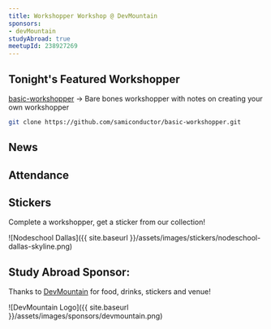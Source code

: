 ```yaml
---
title: Workshopper Workshop @ DevMountain
sponsors:
- devMountain
studyAbroad: true
meetupId: 238927269
---
```


## Tonight's Featured Workshopper

[basic-workshopper](https://github.com/samiconductor/basic-workshopper) → Bare bones workshopper with notes on creating your own workshopper


```bash
git clone https://github.com/samiconductor/basic-workshopper.git
```

## News

## Attendance

## Stickers

Complete a workshopper, get a sticker from our collection!

![Nodeschool Dallas]({{ site.baseurl }}/assets/images/stickers/nodeschool-dallas-skyline.png)

## Study Abroad Sponsor:

Thanks to [DevMountain](https://devmounta.in/dallas) for food, drinks, stickers and venue!

![DevMountain Logo]({{ site.baseurl }}/assets/images/sponsors/devmountain.png)
